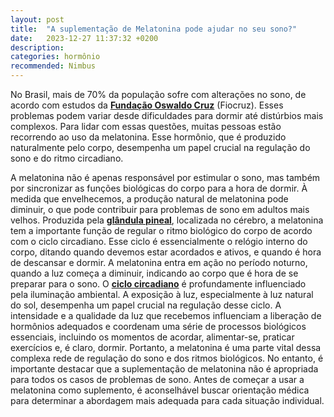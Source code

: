 ```yaml
---
layout: post
title:  "A suplementação de Melatonina pode ajudar no seu sono?"
date:   2023-12-27 11:37:32 +0200
description: 
categories: hormônio
recommended: Nimbus
---
```

No Brasil, mais de 70% da população sofre com alterações no sono, de acordo com estudos da 
<a href="https://portal.fiocruz.br/" target="_blank"><strong>Fundação Oswaldo Cruz</strong></a> (Fiocruz). 
Esses problemas podem variar desde dificuldades para dormir até distúrbios mais complexos. Para lidar com essas questões, 
muitas pessoas estão recorrendo ao uso da melatonina. Esse hormônio, que é produzido naturalmente pelo corpo, desempenha 
um papel crucial na regulação do sono e do ritmo circadiano.

A melatonina não é apenas responsável por estimular o sono, mas também por sincronizar as funções biológicas do corpo 
para a hora de dormir. À medida que envelhecemos, a produção natural de melatonina pode diminuir, o que pode contribuir 
para problemas de sono em adultos mais velhos.
Produzida pela <a href="https://pt.wikipedia.org/wiki/Gl%C3%A2ndula_pineal" target="_blank"><strong>glândula pineal</strong></a>, 
localizada no cérebro, a melatonina tem a importante função de regular o ritmo biológico do corpo de acordo com o ciclo circadiano. 
Esse ciclo é essencialmente o relógio interno do corpo, ditando quando devemos estar acordados e ativos, e quando é hora 
de descansar e dormir. A melatonina entra em ação no período noturno, quando a luz começa a diminuir, indicando ao corpo 
que é hora de se preparar para o sono.
O <a href="https://pt.wikipedia.org/wiki/Ritmo_circadiano" target="_blank"><strong>ciclo circadiano</strong></a>
é profundamente influenciado pela iluminação ambiental. 
A exposição à luz, especialmente à luz natural do sol, desempenha um papel crucial na regulação desse ciclo. 
A intensidade e a qualidade da luz que recebemos influenciam a liberação de hormônios adequados e coordenam uma série 
de processos biológicos essenciais, incluindo os momentos de acordar, alimentar-se, praticar exercícios e, é claro, dormir.
Portanto, a melatonina é uma parte vital dessa complexa rede de regulação do sono e dos ritmos biológicos. No entanto, 
é importante destacar que a suplementação de melatonina não é apropriada para todos os casos de problemas de sono. 
Antes de começar a usar a melatonina como suplemento, é aconselhável buscar orientação médica para determinar a abordagem 
mais adequada para cada situação individual.

